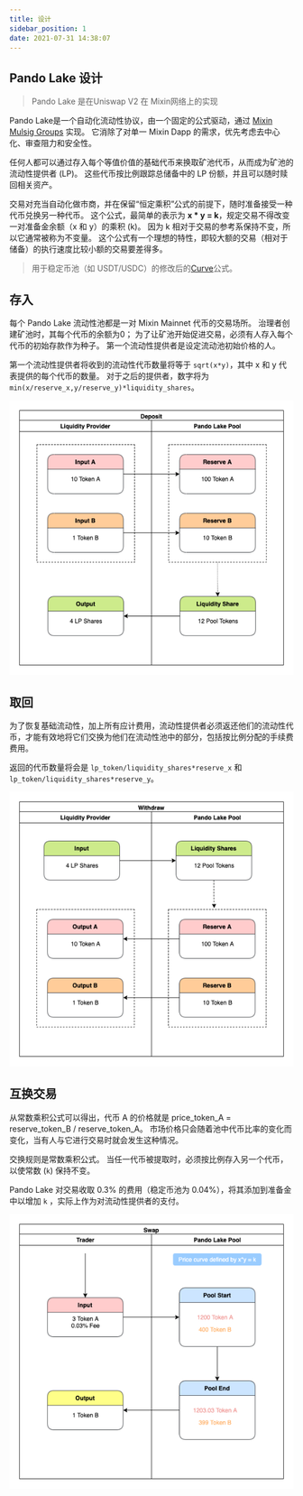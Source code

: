 ```yaml
---
title: 设计
sidebar_position: 1
date: 2021-07-31 14:38:07
---
```



## Pando Lake 设计

> Pando Lake 是在Uniswap V2 在 Mixin网络上的实现

Pando Lake是一个自动化流动性协议，由一个固定的公式驱动，通过 [Mixin Mulsig Groups](https://developers.mixin.one/document/mainnet/mtg/overview) 实现。 它消除了对单一 Mixin Dapp 的需求，优先考虑去中心化、审查阻力和安全性。

任何人都可以通过存入每个等值价值的基础代币来换取矿池代币，从而成为矿池的流动性提供者 (LP)。 这些代币按比例跟踪总储备中的 LP 份额，并且可以随时赎回相关资产。

交易对充当自动化做市商，并在保留“恒定乘积”公式的前提下，随时准备接受一种代币兑换另一种代币。 这个公式，最简单的表示为 **x * y = k**，规定交易不得改变一对准备金余额（x 和 y）的乘积 (k)。 因为 k 相对于交易的参考系保持不变，所以它通常被称为不变量。 这个公式有一个理想的特性，即较大额的交易（相对于储备）的执行速度比较小额的交易要差得多。

> 用于稳定币池（如 USDT/USDC）的修改后的[Curve](https://curve.fi)公式。

## 存入

每个 Pando Lake 流动性池都是一对 Mixin Mainnet 代币的交易场所。 治理者创建矿池时，其每个代币的余额为0； 为了让矿池开始促进交易，必须有人存入每个代币的初始存款作为种子。 第一个流动性提供者是设定流动池初始价格的人。

第一个流动性提供者将收到的流动性代币数量将等于 `sqrt(x*y)`，其中 x 和 y 代表提供的每个代币的数量。 对于之后的提供者，数字将为 `min(x/reserve_x,y/reserve_y)*liquidity_shares`。

![存入](./assets/pando_lake_deposit.png)

## 取回

为了恢复基础流动性，加上所有应计费用，流动性提供者必须返还他们的流动性代币，才能有效地将它们交换为他们在流动性池中的部分，包括按比例分配的手续费费用。

返回的代币数量将会是 `lp_token/liquidity_shares*reserve_x` 和 `lp_token/liquidity_shares*reserve_y`。

![取回](./assets/pando_lake_withdraw.png)

## 互换交易

从常数乘积公式可以得出，代币 A 的价格就是 price_token_A = reserve_token_B / reserve_token_A。 市场价格只会随着池中代币比率的变化而变化，当有人与它进行交易时就会发生这种情况。

交换规则是常数乘积公式。 当任一代币被提取时，必须按比例存入另一个代币，以使常数 (`k`) 保持不变。

Pando Lake 对交易收取 0.3% 的费用（稳定币池为 0.04%），将其添加到准备金中以增加 `k` ，实际上作为对流动性提供者的支付。

![swap](./assets/pando_lake_swap.png)
